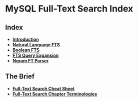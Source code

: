 # MySQL Full-Text Search Index

## Index
* **[Introduction](./introduction.md)** <br>
* **[Natural Language FTS](./natural-language.md)** <br>
* **[Boolean FTS](./boolean-fts.md)** <br>
* **[FTS Query Expansion](./fts-query-expansion.md)** <br>
* **[Ngram FT Parser](./ngram-ft-parser.md)** <br>

## The Brief
* **[Full-Text Search Cheat Sheet](./full-text-cheat-sheet.md)** <br>
* **[Full-Text Search Chapter Terminologies](./full-text-terminology.md)** <br>

